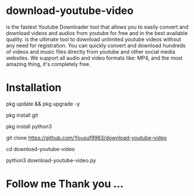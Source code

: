 # download-youtube-video

is the fastest Youtube Downloader tool that allows you to easily convert and download videos and audios from youtube for free and in the best available quality. is the ultimate tool to download unlimited youtube videos without any need for registration. You can quickly convert and download hundreds of videos and music files directly from youtube and other social media websites. We support all audio and video formats like: MP4, and the most amazing thing, it's completely free.

# Installation

pkg update && pkg upgrade -y

pkg install git

pkg install python3

git clone https://github.com/Yousuf9963/download-youtube-video

cd download-youtube-video

python3 download-youtube-video.py

# Follow me Thank you ...

